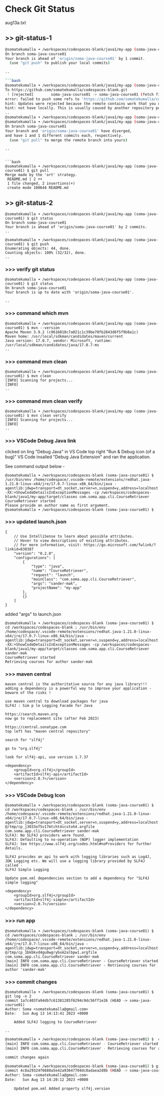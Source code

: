 # Check Git Status
aug13a.txt


## >> git-status-1

```bash
@somatekumalla ➜ /workspaces/codespaces-blank/java1/my-app (soma-java-course01) $ git status
On branch soma-java-course01
Your branch is ahead of 'origin/soma-java-course01' by 1 commit.
  (use "git push" to publish your local commits)

..

```bash
@somatekumalla ➜ /workspaces/codespaces-blank/java1/my-app (soma-java-course01) $ git push
To https://github.com/somatekumalla/codespaces-blank.git
 ! [rejected]        soma-java-course01 -> soma-java-course01 (fetch first)
error: failed to push some refs to 'https://github.com/somatekumalla/codespaces-blank.git'
hint: Updates were rejected because the remote contains work that you do
hint: not have locally. This is usually caused by another repository pushing
..
@somatekumalla ➜ /workspaces/codespaces-blank/java1/my-app (soma-java-course01) $ git config pull.rebase false
@somatekumalla ➜ /workspaces/codespaces-blank/java1/my-app (soma-java-course01) $ git status
On branch soma-java-course01
Your branch and 'origin/soma-java-course01' have diverged,
and have 1 and 1 different commits each, respectively.
  (use "git pull" to merge the remote branch into yours)

..
```

```

```bash
@somatekumalla ➜ /workspaces/codespaces-blank/java1/my-app (soma-java-course01) $ git pull
Merge made by the 'ort' strategy.
 README.md | 2 ++
 1 file changed, 2 insertions(+)
 create mode 100644 README.md

```



## >> git-status-2
```
@somatekumalla ➜ /workspaces/codespaces-blank/java1/my-app (soma-java-course01) $ git status
On branch soma-java-course01
Your branch is ahead of 'origin/soma-java-course01' by 2 commits.
..

@somatekumalla ➜ /workspaces/codespaces-blank/java1/my-app (soma-java-course01) $ git push
Enumerating objects: 44, done.
Counting objects: 100% (32/32), done.
..

```


### >>> verify git status
```
@somatekumalla ➜ /workspaces/codespaces-blank/java1/my-app (soma-java-course01) $ git status
On branch soma-java-course01
Your branch is up to date with 'origin/soma-java-course01'.

..
```



### >>> command which mvn 
```
@somatekumalla ➜ /workspaces/codespaces-blank/java1/my-app (soma-java-course01) $ mvn --version
Apache Maven 3.9.2 (c9616018c7a021c1c39be70fb2843d6f5f9b8a1c)
Maven home: /usr/local/sdkman/candidates/maven/current
Java version: 17.0.7, vendor: Microsoft, runtime: /usr/local/sdkman/candidates/java/17.0.7-ms
..
```



### >>> command mvn clean
```
@somatekumalla ➜ /workspaces/codespaces-blank/java1/my-app (soma-java-course01) $ mvn clean
[INFO] Scanning for projects...
[INFO] 
..
```



### >>> command mvn clean verify
```
@somatekumalla ➜ /workspaces/codespaces-blank/java1/my-app (soma-java-course01) $ mvn clean verify
[INFO] Scanning for projects...
[INFO] 
..
```



### >>> VSCode Debug Java link

clicked on ling "Debug Java" in VS Code top right "Run & Debug icon (of a bug)"
VS Code insalled "Debug Java Extension" and ran the application.

See command output below -
```
@somatekumalla ➜ /workspaces/codespaces-blank (soma-java-course01) $  /usr/bin/env /home/codespace/.vscode-remote/extensions/redhat.java-1.21.0-linux-x64/jre/17.0.7-linux-x86_64/bin/java -agentlib:jdwp=transport=dt_socket,server=n,suspend=y,address=localhost:43111 -XX:+ShowCodeDetailsInExceptionMessages -cp /workspaces/codespaces-blank/java1/my-app/target/classes com.soma.app.cli.CourseRetriever 
CourseRetriever started
Please provide an author name as first argument.
@somatekumalla ➜ /workspaces/codespaces-blank (soma-java-course01) $ 
```


### >>> updated launch.json 
```
{
    // Use IntelliSense to learn about possible attributes.
    // Hover to view descriptions of existing attributes.
    // For more information, visit: https://go.microsoft.com/fwlink/?linkid=830387
    "version": "0.2.0",
    "configurations": [
        {
            "type": "java",
            "name": "CourseRetriever",
            "request": "launch",
            "mainClass": "com.soma.app.cli.CourseRetriever",
            "args": "sander-mak",
            "projectName": "my-app"
        },
        {}
    ]
}
```


added "args" to launch.json 
```
@somatekumalla ➜ /workspaces/codespaces-blank (soma-java-course01) $  cd /workspaces/codespaces-blank ; /usr/bin/env /home/codespace/.vscode-remote/extensions/redhat.java-1.21.0-linux-x64/jre/17.0.7-linux-x86_64/bin/java -agentlib:jdwp=transport=dt_socket,server=n,suspend=y,address=localhost:37189 -XX:+ShowCodeDetailsInExceptionMessages -cp /workspaces/codespaces-blank/java1/my-app/target/classes com.soma.app.cli.CourseRetriever sander-mak 
CourseRetriever started
Retrieving courses for author sander-mak
```



### >>> maven central
```
maven central is the authoritative source for any java library!!!
adding a dependency is a powerful way to improve your application -
beware of the risks !

use maven central to download packages for java 
SLF4J : Sim p le Logging Facade for Java 

https://search.maven.org
now go to replacement site (after Feb 2023)

https://central.sonatype.com
top left has "maven central repository"

search for "slf4j"

go to "org.slf4j"

look for slf4j-api, use version 1.7.37

<dependency>
    <groupId>org.slf4j</groupId>
    <artifactId>slf4j-api</artifactId>
    <version>2.0.7</version>
</dependency>

```


### >>> VSCode Debug Icon
```
@somatekumalla ➜ /workspaces/codespaces-blank (soma-java-course01) $  cd /workspaces/codespaces-blank ; /usr/bin/env /home/codespace/.vscode-remote/extensions/redhat.java-1.21.0-linux-x64/jre/17.0.7-linux-x86_64/bin/java -agentlib:jdwp=transport=dt_socket,server=n,suspend=y,address=localhost:38741 @/tmp/cp_j3033of5v17mtcht4vcstoh4.argfile com.soma.app.cli.CourseRetriever sander-mak 
SLF4J: No SLF4J providers were found.
SLF4J: Defaulting to no-operation (NOP) logger implementation
SLF4J: See https://www.slf4j.org/codes.html#noProviders for further details.

SLF4J provides an api to work with logging libraries such as Log4J, JDK Logging etc. We will use a logging library provided by SLF4J called - 
SLF4J Simple Logging 

Update pom.xml dependencies section to add a dependency for "SLF4J simple logging"

<dependency>
    <groupId>org.slf4j</groupId>
    <artifactId>slf4j-simple</artifactId>
    <version>2.0.7</version>
</dependency>
```


### >>> run app 
```
@somatekumalla ➜ /workspaces/codespaces-blank (soma-java-course01) $  cd /workspaces/codespaces-blank ; /usr/bin/env /home/codespace/.vscode-remote/extensions/redhat.java-1.21.0-linux-x64/jre/17.0.7-linux-x86_64/bin/java -agentlib:jdwp=transport=dt_socket,server=n,suspend=y,address=localhost:36149 @/tmp/cp_1bkbkvd4gu0wgrybxm2albpw1.argfile com.soma.app.cli.CourseRetriever sander-mak 
[main] INFO com.soma.app.cli.CourseRetriever - CourseRetriever started
[main] INFO com.soma.app.cli.CourseRetriever - Retrieving courses for author 'sander-mak'

```

### >>> commit changes 
```
@somatekumalla ➜ /workspaces/codespaces-blank (soma-java-course01) $ git log -n 2
commit 1a7c403fa94db7c61381285f6294c9dc56ff1e26 (HEAD -> soma-java-course01)
Author: Soma <somatekumalla@gmail.com>
Date:   Sun Aug 13 14:13:41 2023 +0000

    Added SLF4J logging to CourseRetriever

..
```


```bash
@somatekumalla ➜ /workspaces/codespaces-blank (soma-java-course01) $  cd /workspaces/codespaces-blank ; /usr/bin/env /home/codespace/.vscode-remote/extensions/redhat.java-1.21.0-linux-x64/jre/17.0.7-linux-x86_64/bin/java -agentlib:jdwp=transport=dt_socket,server=n,suspend=y,address=localhost:40327 @/tmp/cp_1bkbkvd4gu0wgrybxm2albpw1.argfile com.soma.app.cli.CourseRetriever sander-mak 
[main] INFO com.soma.app.cli.CourseRetriever - CourseRetriever started
[main] INFO com.soma.app.cli.CourseRetriever - Retrieving courses for author 'sander-mak'

commit changes again

@somatekumalla ➜ /workspaces/codespaces-blank (soma-java-course01) $ git log -n 2
commit 4c8a29324f6688a5e42a93647704dc8adaea2d8b (HEAD -> soma-java-course01)
Author: Soma <somatekumalla@gmail.com>
Date:   Sun Aug 13 14:20:12 2023 +0000

    Updated pom.xml Added property slf4j.version
	

```
